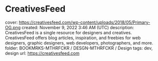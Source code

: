 # CreativesFeed

cover: https://creativesfeed.com/wp-content/uploads/2018/05/Primary-OG.png
created: November 9, 2022 3:46 AM (UTC)
description: CreativesFeed is a single resource for designers and creatives. CreativesFeed offers blog articles, inspiration, and freebies for web designers, graphic designers, web developers, photographers, and more.
folder: BOOKMRKS-MTHRFCKR / DESGN-MTHRFCKR / Design
tags: dev, design
url: https://creativesfeed.com